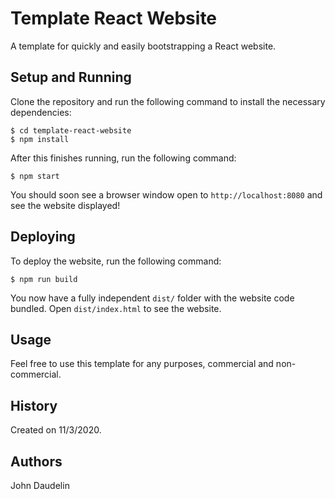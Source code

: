 # Template React Website

A template for quickly and easily bootstrapping a React website.

## Setup and Running

Clone the repository and run the following command to install the necessary dependencies:

    $ cd template-react-website
    $ npm install

After this finishes running, run the following command:

    $ npm start

You should soon see a browser window open to `http://localhost:8080` and see the website displayed!

## Deploying

To deploy the website, run the following command:

    $ npm run build

You now have a fully independent `dist/` folder with the website code bundled. Open `dist/index.html` to see the website.

## Usage

Feel free to use this template for any purposes, commercial and non-commercial.

## History

Created on 11/3/2020.

## Authors

John Daudelin
